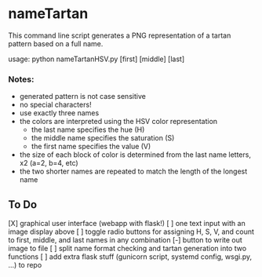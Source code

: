 # nameTartan

This command line script generates a PNG representation of a tartan pattern based on a full name.

usage: python nameTartanHSV.py \[first\] \[middle\] \[last\]

### Notes:
- generated pattern is not case sensitive
- no special characters!
- use exactly three names
- the colors are interpreted using the HSV color representation
    - the last name specifies the hue (H)
    - the middle name specifies the saturation (S)
    - the first name specifies the value (V)
- the size of each block of color is determined from the last name letters, x2 (a=2, b=4, etc)
- the two shorter names are repeated to match the length of the longest name

## To Do
[X] graphical user interface (webapp with flask!)
    [ ] one text input with an image display above
    [ ] toggle radio buttons for assigning H, S, V, and count to first, middle, and last names in any combination
    [-] button to write out image to file
[ ] split name format checking and tartan generation into two functions
[ ] add extra flask stuff (gunicorn script, systemd config, wsgi.py, ...) to repo
